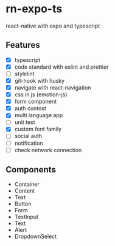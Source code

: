 # rn-expo-ts

react-native with expo and typescript

## Features
- [x] typescript
- [x] code standard with eslint and prettier
- [ ] stylelint
- [x] git-hook with husky
- [x] navigate with react-navigation
- [x] css in js (emotion-js)
- [x] form component
- [x] auth context
- [x] multi language app
- [ ] unit test
- [x] custom font family
- [ ] social auth
- [ ] notification
- [ ] check network connection

## Components
- Container
- Content
- Text
- Button
- Form
- TextInput
- Text
- Alert
- DropdownSelect
